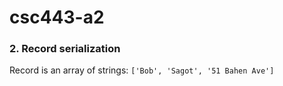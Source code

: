 # csc443-a2

### 2. Record serialization

Record is an array of strings: `['Bob', 'Sagot', '51 Bahen Ave']`